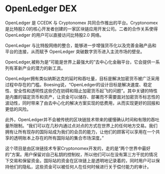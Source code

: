 # OpenLedger DEX

OpenLedger 是 CCEDK 与 Cryptonomex 共同合作推出的平台。Cryptonomex是比特股2.0的核心开发者创建的一家区块链应用开发公司。二者的合作关系使得OpenLedger 的用户可以直接访问比特股2.0 网络。

OpenLedger 与比特股网络的整合，能够进一步增强货币化以及完善金融产品和平台的连接，从而赋予 OpenLedger 突破数字货币进入主流市场的壁垒。

OpenLedger,被称为是“可能是世界上最强大的”去中心化金融平台，它会提供一系列有革新产业的潜力的新工具。

OpenLedger拥有类似纳斯达克的延时和吞吐量，目标是解决加密货币被广泛采用过程中存在的门槛。Boesing说，“OpenLedger的设计目标是解决速度、稳定性、安全性和透明性这些仍在妨碍和阻止加密货币起飞的问题”。其中关键的特性是内置的锚定货币和资产，让资金可以储存、部署而不需要面对加密货币标志性的波动性，同时带来了由去中心化的解决方案实现的低费用，从而实现更好的回报和更低的风险。

此外，OpenLedger并不会被传统的区块链技术带来的缓慢确认时间和有限的吞吐量所限制。“我们可以在几秒内通过点对点的方式在世界上的任何地方交易。我们拥有让所有现存的国际站成为我们的会员的能力，让他们的顾客可以享用在一个共享的透明账本上存在的所有国际站的集合市场深度。”

这个项目是由区块链技术专家Cryptonomex开发的，走的是“两个世界中最好的”方案。用户保留对自己私钥的控制权，所以他们可以在没有第三方干扰的情况下交易和保留资金。国际站的资金在区块链上是透明地记录着的，同时用户可以保持他们的隐私，这些资金可以被任何人在任何时候进行关于偿付能力的审计。
